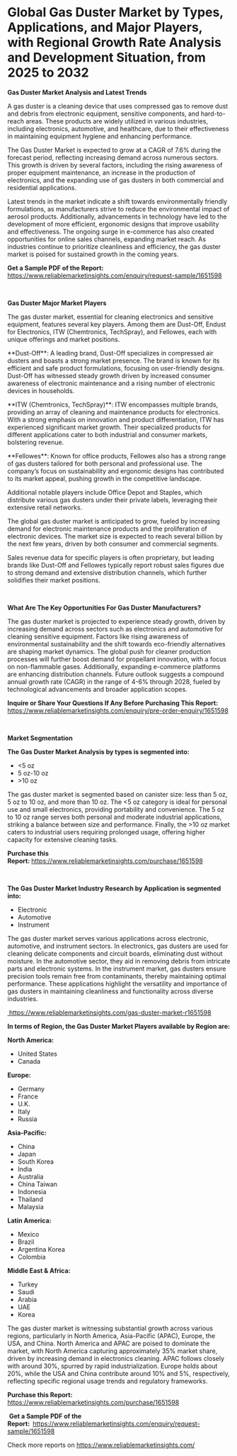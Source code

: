 <p><h1>Global Gas Duster Market by Types, Applications, and Major Players, with Regional Growth Rate Analysis and Development Situation, from 2025 to 2032</h1></p><p><strong>Gas Duster Market Analysis and Latest Trends</strong></p>
<p><p>A gas duster is a cleaning device that uses compressed gas to remove dust and debris from electronic equipment, sensitive components, and hard-to-reach areas. These products are widely utilized in various industries, including electronics, automotive, and healthcare, due to their effectiveness in maintaining equipment hygiene and enhancing performance.</p><p>The Gas Duster Market is expected to grow at a CAGR of 7.6% during the forecast period, reflecting increasing demand across numerous sectors. This growth is driven by several factors, including the rising awareness of proper equipment maintenance, an increase in the production of electronics, and the expanding use of gas dusters in both commercial and residential applications. </p><p>Latest trends in the market indicate a shift towards environmentally friendly formulations, as manufacturers strive to reduce the environmental impact of aerosol products. Additionally, advancements in technology have led to the development of more efficient, ergonomic designs that improve usability and effectiveness. The ongoing surge in e-commerce has also created opportunities for online sales channels, expanding market reach. As industries continue to prioritize cleanliness and efficiency, the gas duster market is poised for sustained growth in the coming years.</p></p>
<p><strong>Get a Sample PDF of the Report:&nbsp;</strong> <a href="https://www.reliablemarketinsights.com/enquiry/request-sample/1651598?utm_campaign=2143&utm_medium=2&utm_source=Github&utm_content=ia&utm_term=06022025&utm_id=gas-duster">https://www.reliablemarketinsights.com/enquiry/request-sample/1651598</a></p>
<p>&nbsp;</p>
<p><strong>Gas Duster Major Market Players</strong></p>
<p><p>The gas duster market, essential for cleaning electronics and sensitive equipment, features several key players. Among them are Dust-Off, Endust for Electronics, ITW (Chemtronics, TechSpray), and Fellowes, each with unique offerings and market positions.</p><p>**Dust-Off**: A leading brand, Dust-Off specializes in compressed air dusters and boasts a strong market presence. The brand is known for its efficient and safe product formulations, focusing on user-friendly designs. Dust-Off has witnessed steady growth driven by increased consumer awareness of electronic maintenance and a rising number of electronic devices in households.</p><p>**ITW (Chemtronics, TechSpray)**: ITW encompasses multiple brands, providing an array of cleaning and maintenance products for electronics. With a strong emphasis on innovation and product differentiation, ITW has experienced significant market growth. Their specialized products for different applications cater to both industrial and consumer markets, bolstering revenue.</p><p>**Fellowes**: Known for office products, Fellowes also has a strong range of gas dusters tailored for both personal and professional use. The company’s focus on sustainability and ergonomic designs has contributed to its market appeal, pushing growth in the competitive landscape.</p><p>Additional notable players include Office Depot and Staples, which distribute various gas dusters under their private labels, leveraging their extensive retail networks.</p><p>The global gas duster market is anticipated to grow, fueled by increasing demand for electronic maintenance products and the proliferation of electronic devices. The market size is expected to reach several billion by the next few years, driven by both consumer and commercial segments.</p><p>Sales revenue data for specific players is often proprietary, but leading brands like Dust-Off and Fellowes typically report robust sales figures due to strong demand and extensive distribution channels, which further solidifies their market positions.</p></p>
<p>&nbsp;</p>
<p><strong>What Are The Key Opportunities For Gas Duster Manufacturers?</strong></p>
<p><p>The gas duster market is projected to experience steady growth, driven by increasing demand across sectors such as electronics and automotive for cleaning sensitive equipment. Factors like rising awareness of environmental sustainability and the shift towards eco-friendly alternatives are shaping market dynamics. The global push for cleaner production processes will further boost demand for propellant innovation, with a focus on non-flammable gases. Additionally, expanding e-commerce platforms are enhancing distribution channels. Future outlook suggests a compound annual growth rate (CAGR) in the range of 4-6% through 2028, fueled by technological advancements and broader application scopes.</p></p>
<p><strong>Inquire or Share Your Questions If Any Before Purchasing This Report:</strong> <a href="https://www.reliablemarketinsights.com/enquiry/pre-order-enquiry/1651598?utm_campaign=2143&utm_medium=2&utm_source=Github&utm_content=ia&utm_term=06022025&utm_id=gas-duster">https://www.reliablemarketinsights.com/enquiry/pre-order-enquiry/1651598</a></p>
<p>&nbsp;</p>
<p><strong>Market Segmentation</strong></p>
<p><strong>The Gas Duster Market Analysis by types is segmented into:</strong></p>
<p><ul><li><5 oz</li><li>5 oz-10 oz</li><li>>10 oz</li></ul></p>
<p><p>The gas duster market is segmented based on canister size: less than 5 oz, 5 oz to 10 oz, and more than 10 oz. The <5 oz category is ideal for personal use and small electronics, providing portability and convenience. The 5 oz to 10 oz range serves both personal and moderate industrial applications, striking a balance between size and performance. Finally, the >10 oz market caters to industrial users requiring prolonged usage, offering higher capacity for extensive cleaning tasks.</p></p>
<p><strong>Purchase this Report:&nbsp;</strong><a href="https://www.reliablemarketinsights.com/purchase/1651598?utm_campaign=2143&utm_medium=2&utm_source=Github&utm_content=ia&utm_term=06022025&utm_id=gas-duster">https://www.reliablemarketinsights.com/purchase/1651598</a></p>
<p>&nbsp;</p>
<p><strong>The Gas Duster Market Industry Research by Application is segmented into:</strong></p>
<p><ul><li>Electronic</li><li>Automotive</li><li>Instrument</li></ul></p>
<p><p>The gas duster market serves various applications across electronic, automotive, and instrument sectors. In electronics, gas dusters are used for cleaning delicate components and circuit boards, eliminating dust without moisture. In the automotive sector, they aid in removing debris from intricate parts and electronic systems. In the instrument market, gas dusters ensure precision tools remain free from contaminants, thereby maintaining optimal performance. These applications highlight the versatility and importance of gas dusters in maintaining cleanliness and functionality across diverse industries.</p></p>
<p><a href="https://www.reliablemarketinsights.com/gas-duster-market-r1651598?utm_campaign=2143&utm_medium=2&utm_source=Github&utm_content=ia&utm_term=06022025&utm_id=gas-duster">&nbsp;https://www.reliablemarketinsights.com/gas-duster-market-r1651598</a></p>
<p><strong>In terms of Region, the Gas Duster Market Players available by Region are:</strong></p>
<p>
    <p> <strong> North America: </strong>
        <ul>
            <li>United States</li>
            <li>Canada</li>
        </ul>
        </p> 
    <p> <strong> Europe: </strong>
        <ul>
            <li>Germany</li>
            <li>France</li>
            <li>U.K.</li>
            <li>Italy</li>
            <li>Russia</li>
        </ul>
        </p> 
    <p> <strong> Asia-Pacific: </strong>
        <ul>
            <li>China</li>
            <li>Japan</li>
            <li>South Korea</li>
            <li>India</li>
            <li>Australia</li>
            <li>China Taiwan</li>
            <li>Indonesia</li>
            <li>Thailand</li>
            <li>Malaysia</li>
        </ul>
        </p> 
    <p> <strong> Latin America: </strong>
        <ul>
            <li>Mexico</li>
            <li>Brazil</li>
            <li>Argentina Korea</li>
            <li>Colombia</li>
        </ul>
        </p> 
    <p> <strong> Middle East & Africa: </strong>
        <ul>
            <li>Turkey</li>
            <li>Saudi</li>
            <li>Arabia</li>
            <li>UAE</li>
            <li>Korea</li>
        </ul>
    </p>
    </p>
<p><p>The gas duster market is witnessing substantial growth across various regions, particularly in North America, Asia-Pacific (APAC), Europe, the USA, and China. North America and APAC are poised to dominate the market, with North America capturing approximately 35% market share, driven by increasing demand in electronics cleaning. APAC follows closely with around 30%, spurred by rapid industrialization. Europe holds about 20%, while the USA and China contribute around 10% and 5%, respectively, reflecting specific regional usage trends and regulatory frameworks.</p></p>
<p><strong>Purchase this Report: </strong><a href="https://www.reliablemarketinsights.com/purchase/1651598?utm_campaign=2143&utm_medium=2&utm_source=Github&utm_content=ia&utm_term=06022025&utm_id=gas-duster">https://www.reliablemarketinsights.com/purchase/1651598</a></p>
<p>&nbsp;<strong>Get a Sample PDF of the Report:&nbsp;&nbsp;</strong><a href="https://www.reliablemarketinsights.com/enquiry/request-sample/1651598?utm_campaign=2143&utm_medium=2&utm_source=Github&utm_content=ia&utm_term=06022025&utm_id=gas-duster">https://www.reliablemarketinsights.com/enquiry/request-sample/1651598</a></p>
<p><strong></strong></p>
<p>Check more reports on <a href="https://www.reliablemarketinsights.com/?utm_campaign=2143&utm_medium=2&utm_source=Github&utm_content=ia&utm_term=06022025&utm_id=gas-duster">https://www.reliablemarketinsights.com/</a></p>